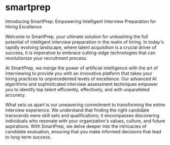 # smartprep
Introducing SmartPrep: Empowering Intelligent Interview Preparation for Hiring Excellence

Welcome to SmartPrep, your ultimate solution for unleashing the full potential of intelligent interview preparation in the realm of hiring. In today's rapidly evolving landscape, where talent acquisition is a crucial driver of success, it is imperative to embrace cutting-edge technologies that can revolutionize your recruitment process.

At SmartPrep, we merge the power of artificial intelligence with the art of interviewing to provide you with an innovative platform that takes your hiring practices to unprecedented levels of excellence. Our advanced AI algorithms and sophisticated interview assessment techniques empower you to identify top talent efficiently, effectively, and with unparalleled accuracy.

What sets us apart is our unwavering commitment to transforming the entire interview experience. We understand that finding the right candidate transcends mere skill sets and qualifications; it encompasses discovering individuals who resonate with your organization's values, culture, and future aspirations. With SmartPrep, we delve deeper into the intricacies of candidate evaluation, ensuring that you make informed decisions that lead to long-term success.
